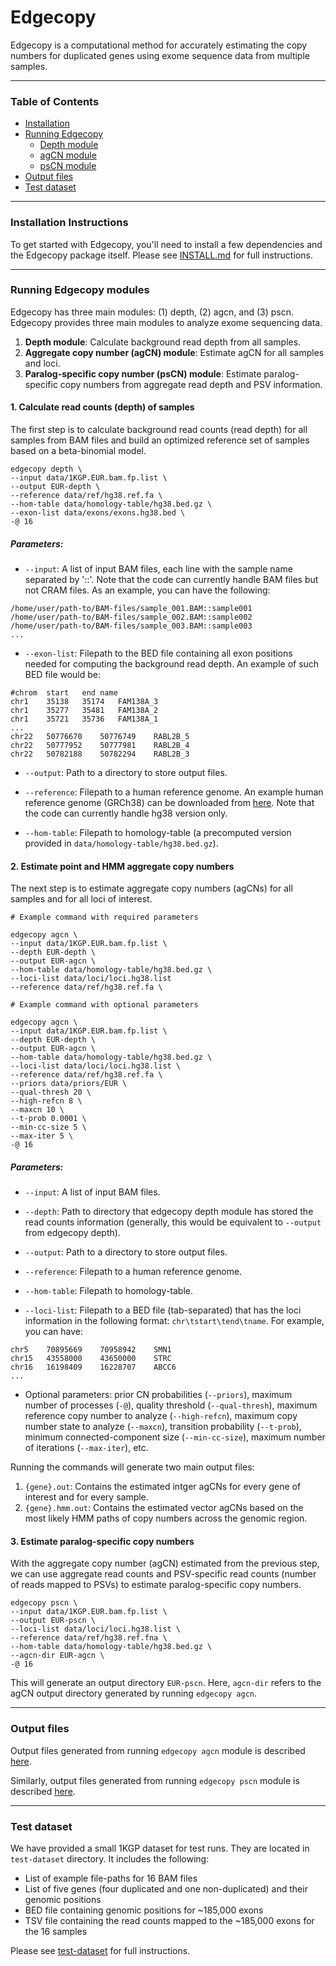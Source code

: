# Edgecopy

Edgecopy is a computational method for accurately estimating the copy numbers for duplicated genes using exome sequence data from multiple samples. 

---
### Table of Contents
* [Installation](#installation-instructions)
* [Running Edgecopy](#running-edgecopy-modules)
    * [Depth module](#1-calculate-read-counts-depth-of-samples)
    * [agCN module](#2-estimate-point-and-hmm-aggregate-copy-numbers)
    * [psCN module](#3-estimate-paralog-specific-copy-numbers)
* [Output files](#output-files)
* [Test dataset](#test-dataset)

---
### Installation Instructions
To get started with Edgecopy, you'll need to install a few dependencies and the Edgecopy package itself. Please see [INSTALL.md](INSTALL.md) for full instructions.

<!-- #### Prerequisites:

To get started with Edgecopy, you'll need to install a few dependencies and the Edgecopy package itself.

1. **Install Parascopy**:

Edgecopy depends on [Parascopy](https://github.com/tprodanov/parascopy). To install it, run the following commands:
```
conda config --add channels bioconda
conda config --add channels conda-forge
conda install -c bioconda parascopy
```

2. **Install ExomeDepth**:

Edgecopy also relies on [ExomeDepth](https://github.com/vplagnol/ExomeDepth). Install it with:
```
conda install -c bioconda r-exomedepth
```

#### Additional Dependencies:
You'll also need these additional packages installed:
```
conda install pandas
conda install pyreadr
conda install networkx
conda install r-optparse
conda install bedtools
```

#### Install Edgecopy:
After installing the prerequisites, you can install Edgecopy itself by cloning the GitHub repository and using `pip`:

```
git clone https://github.com/byunsy/edgecopy.git
cd edgecopy
pip install -e .
``` -->

---

### Running Edgecopy modules
Edgecopy has three main modules: (1) depth, (2) agcn, and (3) pscn.
Edgecopy provides three main modules to analyze exome sequencing data.
1. **Depth module**: Calculate background read depth from all samples.
2. **Aggregate copy number (agCN) module**: Estimate agCN for all samples and loci.
3. **Paralog-specific copy number (psCN) module**: Estimate paralog-specific copy numbers from aggregate read depth and PSV information.


#### 1. Calculate read counts (depth) of samples
The first step is to calculate background read counts (read depth) for all samples from BAM files and build an optimized reference set of samples based on a beta-binomial model.
```
edgecopy depth \
--input data/1KGP.EUR.bam.fp.list \
--output EUR-depth \
--reference data/ref/hg38.ref.fa \
--hom-table data/homology-table/hg38.bed.gz \
--exon-list data/exons/exons.hg38.bed \
-@ 16 
```

##### Parameters:

* `--input`: A list of input BAM files, each line with the sample name separated by '::'. Note that the code can currently handle BAM files but not CRAM files. As an example, you can have the following:
```
/home/user/path-to/BAM-files/sample_001.BAM::sample001
/home/user/path-to/BAM-files/sample_002.BAM::sample002
/home/user/path-to/BAM-files/sample_003.BAM::sample003
...
```

* `--exon-list`: Filepath to the BED file containing all exon positions needed for computing the background read depth. An example of such BED file would be:

```
#chrom	start	end	name
chr1	35138	35174	FAM138A_3
chr1	35277	35481	FAM138A_2
chr1	35721	35736	FAM138A_1
...
chr22	50776670	50776749	RABL2B_5
chr22	50777952	50777981	RABL2B_4
chr22	50782188	50782294	RABL2B_3
```

* `--output`: Path to a directory to store output files. 

* `--reference`: Filepath to a human reference genome. An example human reference genome (GRCh38) can be downloaded from [here](https://ftp.1000genomes.ebi.ac.uk/vol1/ftp/technical/reference/GRCh38_reference_genome/). Note that the code can currently handle hg38 version only.

* `--hom-table`: Filepath to homology-table (a precomputed version provided in `data/homology-table/hg38.bed.gz`).


#### 2. Estimate point and HMM aggregate copy numbers
The next step is to estimate aggregate copy numbers (agCNs) for all samples and for all loci of interest.
```
# Example command with required parameters

edgecopy agcn \
--input data/1KGP.EUR.bam.fp.list \
--depth EUR-depth \
--output EUR-agcn \
--hom-table data/homology-table/hg38.bed.gz \
--loci-list data/loci/loci.hg38.list
--reference data/ref/hg38.ref.fa \

# Example command with optional parameters

edgecopy agcn \
--input data/1KGP.EUR.bam.fp.list \
--depth EUR-depth \
--output EUR-agcn \
--hom-table data/homology-table/hg38.bed.gz \
--loci-list data/loci/loci.hg38.list \
--reference data/ref/hg38.ref.fa \
--priors data/priors/EUR \
--qual-thresh 20 \
--high-refcn 8 \
--maxcn 10 \
--t-prob 0.0001 \
--min-cc-size 5 \
--max-iter 5 \
-@ 16
```

##### Parameters:

* `--input`: A list of input BAM files.

* `--depth`: Path to directory that edgecopy depth module has stored the read counts information (generally, this would be equivalent to `--output` from edgecopy depth). 

* `--output`: Path to a directory to store output files. 

* `--reference`: Filepath to a human reference genome. 

* `--hom-table`: Filepath to homology-table. 

* `--loci-list`: Filepath to a BED file (tab-separated) that has the loci information in the following format: `chr\tstart\tend\tname`. For example, you can have:
```
chr5    70895669    70958942    SMN1
chr15   43558000    43650000    STRC
chr16   16198409    16228707    ABCC6
...
```

* Optional parameters: prior CN probabilities (`--priors`), maximum number of processes (`-@`), quality threshold (`--qual-thresh`), maximum reference copy number to analyze (`--high-refcn`), maximum copy number state to analyze (`--maxcn`), transition probability (`--t-prob`), minimum connected-component size (`--min-cc-size`), maximum number of iterations (`--max-iter`), etc.

Running the commands will generate two main output files: 
1. `{gene}.out`: Contains the estimated intger agCNs for every gene of interest and for every sample.
2. `{gene}.hmm.out`: Contains the estimated vector agCNs based on the most likely HMM paths of copy numbers across the genomic region. 

#### 3. Estimate paralog-specific copy numbers
With the aggregate copy number (agCN) estimated from the previous step, we can use aggregate read counts and PSV-specific read counts (number of reads mapped to PSVs) to estimate paralog-specific copy numbers. 
```
edgecopy pscn \
--input data/1KGP.EUR.bam.fp.list \
--output EUR-pscn \
--loci-list data/loci/loci.hg38.list \
--reference data/ref/hg38.ref.fna \
--hom-table data/homology-table/hg38.bed.gz \
--agcn-dir EUR-agcn \
-@ 16
```
This will generate an output directory `EUR-pscn`. Here, `agcn-dir` refers to the agCN output directory generated by running `edgecopy agcn`.

---
### Output files

Output files generated from running `edgecopy agcn` module is described [here](docs/agCN_output.md).

Similarly, output files generated from running `edgecopy pscn` module is described [here](docs/agCN_output.md).

---
### Test dataset

We have provided a small 1KGP dataset for test runs. They are located in `test-dataset` directory. It includes the following:
- List of example file-paths for 16 BAM files
- List of five genes (four duplicated and one non-duplicated) and their genomic positions
- BED file containing genomic positions for ~185,000 exons 
- TSV file containing the read counts mapped to the ~185,000 exons for the 16 samples

Please see [test-dataset](test-dataset/) for full instructions.

<!-- The `out-depth` directory here contains `all.counts.tsv`, which is a matrix of background read counts of the 16 samples. This has been done for the users.

```
edgecopy depth \
 --input test-dataset/1KGP.EUR.BGI.bam.fp.test.list \
 --output test-dataset/out-depth \
 --exon-list test-dataset/exons.hg38.noalt.bed \
 --reference path/to/hg38.ref.fa \
 --hom-table data/homology-table/hg38.bed.gz \
 -@ 8

edgecopy agcn \
 --input test-ru/1KGP.EUR.BGI.bam.fp.test.list \
 --depth test-dataset/out-depth \
 --output test-dataset/out-agcn \
 --loci-list test-dataset/example.loci.list \
 --exon-list test-dataset/exons.hg38.noalt.bed \
 --reference path/to/hg38.ref.fa \
 --hom-table data/homology-table/hg38.bed.gz \
 --priors data/priors/EUR \
 --qual-thresh 20 \
 --t-prob 0.0001 \
 --min-cc-size 5 \
 --max-iter 5 \
 -@ 8
``` -->
